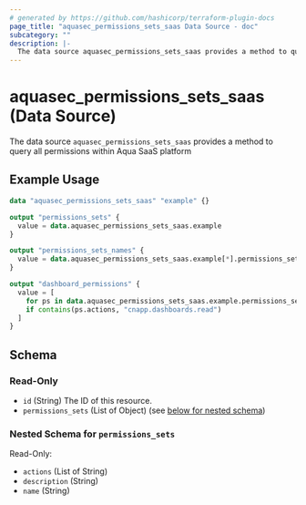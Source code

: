 ```yaml
---
# generated by https://github.com/hashicorp/terraform-plugin-docs
page_title: "aquasec_permissions_sets_saas Data Source - doc"
subcategory: ""
description: |-
  The data source aquasec_permissions_sets_saas provides a method to query all permissions within Aqua SaaS platform
---
```


# aquasec_permissions_sets_saas (Data Source)

The data source `aquasec_permissions_sets_saas` provides a method to query all permissions within Aqua SaaS platform

## Example Usage

```terraform
data "aquasec_permissions_sets_saas" "example" {}

output "permissions_sets" {
  value = data.aquasec_permissions_sets_saas.example
}

output "permissions_sets_names" {
  value = data.aquasec_permissions_sets_saas.example[*].permissions_sets[*].name
}

output "dashboard_permissions" {
  value = [
    for ps in data.aquasec_permissions_sets_saas.example.permissions_sets : ps.name
    if contains(ps.actions, "cnapp.dashboards.read")
  ]
}
```

<!-- schema generated by tfplugindocs -->
## Schema

### Read-Only

- `id` (String) The ID of this resource.
- `permissions_sets` (List of Object) (see [below for nested schema](#nestedatt--permissions_sets))

<a id="nestedatt--permissions_sets"></a>
### Nested Schema for `permissions_sets`

Read-Only:

- `actions` (List of String)
- `description` (String)
- `name` (String)


